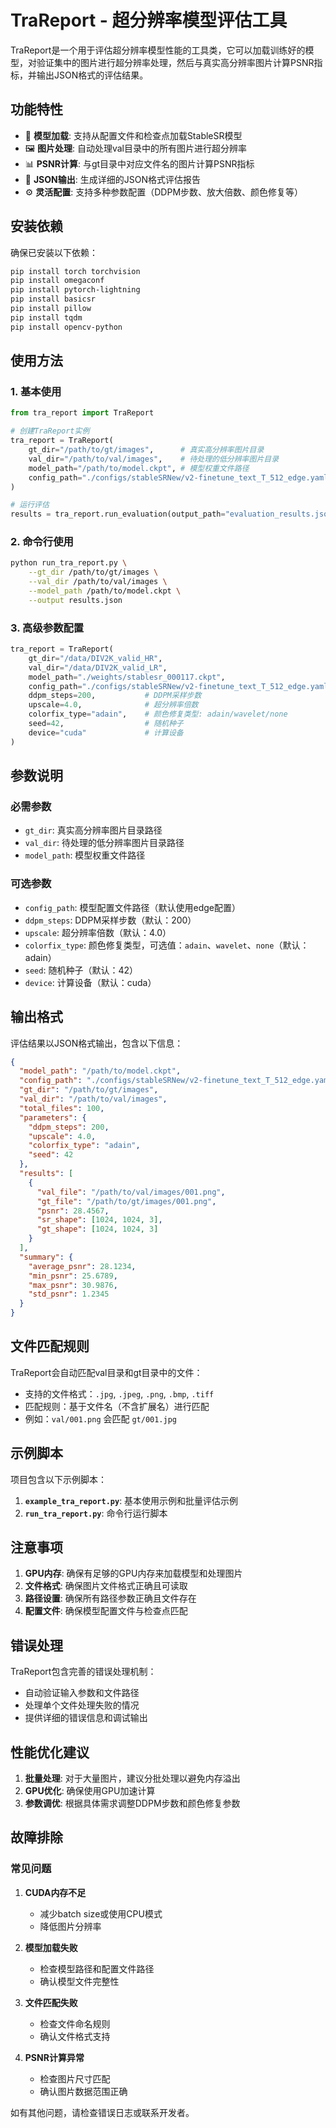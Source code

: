 # TraReport - 超分辨率模型评估工具

TraReport是一个用于评估超分辨率模型性能的工具类，它可以加载训练好的模型，对验证集中的图片进行超分辨率处理，然后与真实高分辨率图片计算PSNR指标，并输出JSON格式的评估结果。

## 功能特性

- 🔧 **模型加载**: 支持从配置文件和检查点加载StableSR模型
- 🖼️ **图片处理**: 自动处理val目录中的所有图片进行超分辨率
- 📊 **PSNR计算**: 与gt目录中对应文件名的图片计算PSNR指标
- 📄 **JSON输出**: 生成详细的JSON格式评估报告
- ⚙️ **灵活配置**: 支持多种参数配置（DDPM步数、放大倍数、颜色修复等）

## 安装依赖

确保已安装以下依赖：

```bash
pip install torch torchvision
pip install omegaconf
pip install pytorch-lightning
pip install basicsr
pip install pillow
pip install tqdm
pip install opencv-python
```

## 使用方法

### 1. 基本使用

```python
from tra_report import TraReport

# 创建TraReport实例
tra_report = TraReport(
    gt_dir="/path/to/gt/images",      # 真实高分辨率图片目录
    val_dir="/path/to/val/images",    # 待处理的低分辨率图片目录
    model_path="/path/to/model.ckpt", # 模型权重文件路径
    config_path="./configs/stableSRNew/v2-finetune_text_T_512_edge.yaml"  # 配置文件路径
)

# 运行评估
results = tra_report.run_evaluation(output_path="evaluation_results.json")
```

### 2. 命令行使用

```bash
python run_tra_report.py \
    --gt_dir /path/to/gt/images \
    --val_dir /path/to/val/images \
    --model_path /path/to/model.ckpt \
    --output results.json
```

### 3. 高级参数配置

```python
tra_report = TraReport(
    gt_dir="/data/DIV2K_valid_HR",
    val_dir="/data/DIV2K_valid_LR", 
    model_path="./weights/stablesr_000117.ckpt",
    config_path="./configs/stableSRNew/v2-finetune_text_T_512_edge.yaml",
    ddpm_steps=200,           # DDPM采样步数
    upscale=4.0,              # 超分辨率倍数
    colorfix_type="adain",    # 颜色修复类型: adain/wavelet/none
    seed=42,                  # 随机种子
    device="cuda"             # 计算设备
)
```

## 参数说明

### 必需参数
- `gt_dir`: 真实高分辨率图片目录路径
- `val_dir`: 待处理的低分辨率图片目录路径  
- `model_path`: 模型权重文件路径

### 可选参数
- `config_path`: 模型配置文件路径（默认使用edge配置）
- `ddpm_steps`: DDPM采样步数（默认：200）
- `upscale`: 超分辨率倍数（默认：4.0）
- `colorfix_type`: 颜色修复类型，可选值：`adain`、`wavelet`、`none`（默认：adain）
- `seed`: 随机种子（默认：42）
- `device`: 计算设备（默认：cuda）

## 输出格式

评估结果以JSON格式输出，包含以下信息：

```json
{
  "model_path": "/path/to/model.ckpt",
  "config_path": "./configs/stableSRNew/v2-finetune_text_T_512_edge.yaml",
  "gt_dir": "/path/to/gt/images",
  "val_dir": "/path/to/val/images",
  "total_files": 100,
  "parameters": {
    "ddpm_steps": 200,
    "upscale": 4.0,
    "colorfix_type": "adain",
    "seed": 42
  },
  "results": [
    {
      "val_file": "/path/to/val/images/001.png",
      "gt_file": "/path/to/gt/images/001.png", 
      "psnr": 28.4567,
      "sr_shape": [1024, 1024, 3],
      "gt_shape": [1024, 1024, 3]
    }
  ],
  "summary": {
    "average_psnr": 28.1234,
    "min_psnr": 25.6789,
    "max_psnr": 30.9876,
    "std_psnr": 1.2345
  }
}
```

## 文件匹配规则

TraReport会自动匹配val目录和gt目录中的文件：
- 支持的文件格式：`.jpg`, `.jpeg`, `.png`, `.bmp`, `.tiff`
- 匹配规则：基于文件名（不含扩展名）进行匹配
- 例如：`val/001.png` 会匹配 `gt/001.jpg`

## 示例脚本

项目包含以下示例脚本：

1. **`example_tra_report.py`**: 基本使用示例和批量评估示例
2. **`run_tra_report.py`**: 命令行运行脚本

## 注意事项

1. **GPU内存**: 确保有足够的GPU内存来加载模型和处理图片
2. **文件格式**: 确保图片文件格式正确且可读取
3. **路径设置**: 确保所有路径参数正确且文件存在
4. **配置文件**: 确保模型配置文件与检查点匹配

## 错误处理

TraReport包含完善的错误处理机制：
- 自动验证输入参数和文件路径
- 处理单个文件处理失败的情况
- 提供详细的错误信息和调试输出

## 性能优化建议

1. **批量处理**: 对于大量图片，建议分批处理以避免内存溢出
2. **GPU优化**: 确保使用GPU加速计算
3. **参数调优**: 根据具体需求调整DDPM步数和颜色修复参数

## 故障排除

### 常见问题

1. **CUDA内存不足**
   - 减少batch size或使用CPU模式
   - 降低图片分辨率

2. **模型加载失败**
   - 检查模型路径和配置文件路径
   - 确认模型文件完整性

3. **文件匹配失败**
   - 检查文件命名规则
   - 确认文件格式支持

4. **PSNR计算异常**
   - 检查图片尺寸匹配
   - 确认图片数据范围正确

如有其他问题，请检查错误日志或联系开发者。
